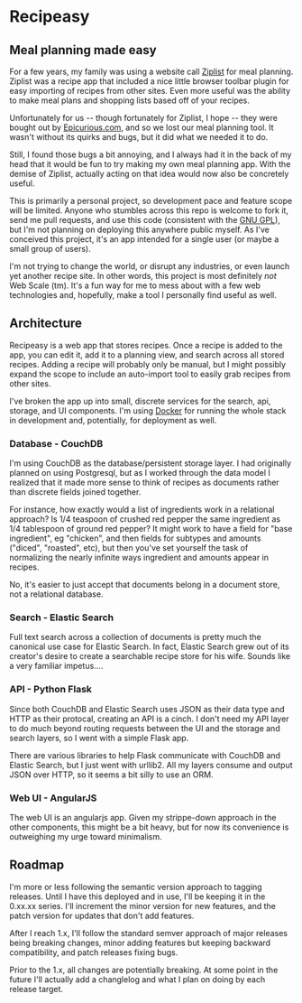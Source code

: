 # Recipeasy

## Meal planning made easy

For a few years, my family was using a website call [Ziplist](http://www.ziplist.com/goodbye.html)
for meal planning. Ziplist was a recipe app that included a nice little browser toolbar plugin for
easy importing of recipes from other sites. Even more useful was the ability to make meal plans and
shopping lists based off of your recipes.

Unfortunately for us -- though fortunately for Ziplist, I hope -- they were bought out by
[Epicurious.com](http://www.epicurious.com/), and so we lost our meal planning tool. It wasn't
without its quirks and bugs, but it did what we needed it to do.

Still, I found those bugs a bit annoying, and I always had it in the back of my head that it would
be fun to try making my own meal planning app. With the demise of Ziplist, actually acting on that
idea would now also be concretely useful.

This is primarily a personal project, so development pace and feature scope will be limited. Anyone
who stumbles across this repo is welcome to fork it, send me pull requests, and use this code
(consistent with the [GNU GPL](http://www.gnu.org/licenses/gpl-3.0-standalone.html)), but I'm not
planning on deploying this anywhere public myself. As I've conceived this project, it's an app
intended for a single user (or maybe a small group of users).

I'm not trying to change the world, or disrupt any industries, or even launch yet another recipe
site. In other words, this project is most definitely _not_ Web Scale (tm). It's a fun way for me to
mess about with a few web technologies and, hopefully, make a tool I personally find useful as well.

## Architecture

Recipeasy is a web app that stores recipes. Once a recipe is added to the app, you can edit it, add
it to a planning view, and search across all stored recipes. Adding a recipe will probably only be
manual, but I might possibly expand the scope to include an auto-import tool to easily grab
recipes from other sites.

I've broken the app up into small, discrete services for the search, api, storage, and UI components.
I'm using [Docker](https://www.docker.com/) for running  the whole stack in development and,
potentially, for deployment as well.

### Database - CouchDB

I'm using CouchDB as the database/persistent storage layer. I had originally planned on using
Postgresql, but as I worked through the data model I realized that it made more sense to think of
recipes as documents rather than discrete fields joined together.

For instance, how exactly would a list of ingredients work in a relational approach? Is 1/4 teaspoon
of crushed red pepper the same ingredient as 1/4 tablespoon of ground red pepper? It might work to
have a field for "base ingredient", eg "chicken", and then fields for subtypes and amounts ("diced",
"roasted", etc), but then you've set yourself the task of normalizing the nearly infinite ways
ingredient and amounts appear in recipes.

No, it's easier to just accept that documents belong in a document store, not a relational database.

### Search - Elastic Search

Full text search across a collection of documents is pretty much the canonical use case for Elastic
Search. In fact, Elastic Search grew out of its creator's desire to create a searchable recipe store
for his wife. Sounds like a very familiar impetus....

### API - Python Flask

Since both CouchDB and Elastic Search uses JSON as their data type and HTTP as their protocal,
creating an API is a cinch. I don't need my API layer to do much beyond routing requests between
the UI and the storage and search layers, so I went with a simple Flask app.

There are various libraries to help Flask communicate with CouchDB and Elastic Search, but I just
went with urllib2. All my layers consume and output JSON over HTTP, so it seems a bit silly to use
an ORM.

### Web UI - AngularJS

The web UI is an angularjs app. Given my strippe-down approach in the other components, this might
be a bit heavy, but for now its convenience is outweighing my urge toward minimalism.


## Roadmap

I'm more or less following the semantic version approach to tagging releases.  Until I have this
deployed and in use, I'll be keeping it in the 0.xx.xx series.  I'll increment the minor version
for new features, and the patch version for updates that don't add features.

After I reach 1.x, I'll follow the standard semver approach of major releases being breaking
changes, minor adding features but keeping backward compatibility, and patch releases fixing bugs.

Prior to the 1.x, all changes are potentially breaking. At some point in the future I'll actually
add a changlelog and what I plan on doing by each release target.
